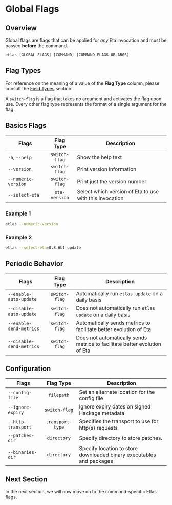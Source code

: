 # Global Flags

## Overview

Global flags are flags that can be applied for *any* Eta invocation and must be passed **before** the command.

```
etlas [GLOBAL-FLAGS] [COMMAND] [COMMAND-FLAGS-OR-ARGS]
```

## Flag Types

For reference on the meaning of a value of the **Flag Type** column, please consult the [Field Types](/docs/user-guides/etlas-user-guide/advanced-features/cabal-file#field-types) section. 

A `switch-flag` is a flag that takes no argument and activates the flag upon use. Every other flag type represents the format of a single argument for the flag.

## Basics Flags

| Flags                        | Flag Type            | Description                                             |
| ---------------------------- | :------------------: | ----------------------------------------------------    |
| `-h`, `--help`               | `switch-flag`        | Show the help text                                      |
| `--version`                  | `switch-flag`        | Print version information                               |
| `--numeric-version`          | `switch-flag`        | Print just the version number                           |
| `--select-eta`               | `eta-version`        | Select which version of Eta to use with this invocation |

### Example 1

```sh
etlas --numeric-version
```

### Example 2

```sh
etlas --select-eta=0.8.6b1 update
```

## Periodic Behavior

| Flags                        | Flag Type            | Description                                                                |
| ---------------------------- | :------------------: | ----------------------------------------------------                       |
| `--enable-auto-update`       | `switch-flag`        | Automatically run `etlas update` on a daily basis                          |
| `--disable-auto-update`      | `switch-flag`        | Does not automatically run `etlas update` on a daily basis                 |
| `--enable-send-metrics`      | `switch-flag`        | Automatically sends metrics to facilitate better evolution of Eta          |
| `--disable-send-metrics`     | `switch-flag`        | Does not automatically sends metrics to facilitate better evolution of Eta |


## Configuration

| Flags                        | Flag Type            | Description                                                          |
| ---------------------------- | :------------------: | ----------------------------------------------------                 |
| `--config-file`              | `filepath`           | Set an alternate location for the config file                        |
| `--ignore-expiry`            | `switch-flag`        | Ignore expiry dates on signed Hackage metadata                       |
| `--http-transport`           | `transport-type`     | Specifies the transport to use for http(s) requests                  |
| `--patches-dir`              | `directory`          | Specify directory to store patches.                                  |
| `--binaries-dir`             | `directory`          | Specify location to store downloaded binary executables and packages |

## Next Section

In the next section, we will now move on to the command-specific Etlas flags. 
